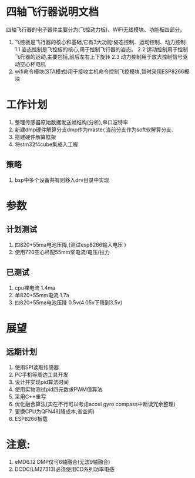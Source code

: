 # 四轴飞行器说明文档
四轴飞行器的电子器件主要分为(飞控动力板)、WiFi无线模块、功能板四部分。
1. 飞控板是飞行器的核心和基础,它有3大功能:姿态控制、运动控制、动力控制
   1.1 姿态控制是飞控板的核心,用于控制飞行器的姿态。
   2.2 运动控制用于控制飞行器的运动,主要包括,前后左右上下旋转
   2.3 动力控制用于放大控制信号驱动空心杯电机
2. wifi命令模块\(STA模式\)用于接收主机命令控制飞控模块,暂时采用ESP8266模块

# 工作计划
1. 整理传感器原始数据发送帧结构(分析),串口波特率
2. 新建dmp硬件解算分支dmp作为master,当前分支作为soft软解算分支.
3. 搭建硬件解算框架
4. 将stm32f4cube集成入工程
## 策略
1. bsp中多个设备共有则移入drv目录中实现

# 参数
## 计划测试
1. 四820+55ma电池压降,(测试esp8266输入电压 )
2. 使用720空心杯配55mm桨电流/电压/拉力
## 已测试
1. cpu裸电流                        1.4ma
2. 单820+55mm电流                   1.7a
3. 四820+55ma电池压降               0.5v(4.05v下降到3.5v)

# 展望
## 远期计划
1. 使用SPI读取传感器
2. PC手机等周边工具开发
3. 设计并实现pid算法时间
4. 使用实物测试pid四元数求PWM值算法
5. 采用C++重写
6. 优化融合算法(实在不行可以考虑accel gyro compass中断读冗余整理)
7. 更换CPU为QFN48(降成本,省空间)
8. ESP8266板载

# 注意:
1. eMD6.12 DMP仅可6轴融合(无法9轴融合)
2. DCDC(LM27313)必须使用CD系列功率电感


